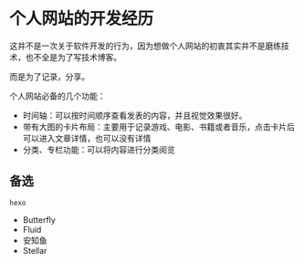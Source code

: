 # 个人网站的开发经历

这并不是一次关于软件开发的行为，因为想做个人网站的初衷其实并不是磨练技术，也不全是为了写技术博客。

而是为了记录，分享。

个人网站必备的几个功能：

- 时间轴：可以按时间顺序查看发表的内容，并且视觉效果很好。
- 带有大图的卡片布局：主要用于记录游戏、电影、书籍或者音乐，点击卡片后可以进入文章详情，也可以没有详情
- 分类、专栏功能：可以将内容进行分类阅览

## 备选

`hexo`
- Butterfly 
- Fluid
- 安知鱼
- Stellar 